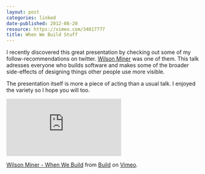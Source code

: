 ```yaml
---
layout: post
categories: linked
date-published: 2012-08-20
resource: https://vimeo.com/34017777
title: When We Build Stuff
---
```

I recently discovered this great presentation by checking out some of my follow-recommendations on
twitter. [Wilson Miner](https://twitter.com/wilsonminer) was one of them.
This talk adresses everyone who builds software and makes some of the broader side-effects
of designing things other people use more visible.

The presentation itself is more a piece of acting than a usual talk.
I enjoyed the variety so I hope you will too.

<div class="responsive-embed"><iframe src="http://player.vimeo.com/video/34017777?byline=0&amp;portrait=0&amp;color=a5e2a1" frameborder="0" webkitAllowFullScreen mozallowfullscreen allowFullScreen></iframe></div>

<p><a href="http://vimeo.com/34017777">Wilson Miner - When We Build</a> from <a href="http://vimeo.com/build">Build</a> on <a href="http://vimeo.com">Vimeo</a>.</p>
